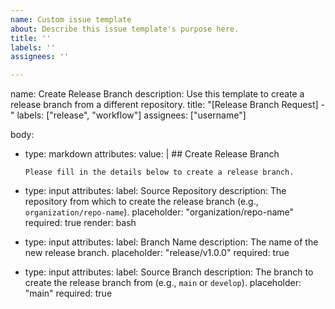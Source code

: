 ```yaml
---
name: Custom issue template
about: Describe this issue template's purpose here.
title: ''
labels: ''
assignees: ''

---
```


name: Create Release Branch
description: Use this template to create a release branch from a different repository.
title: "[Release Branch Request] - "
labels: ["release", "workflow"]
assignees: ["username"]

body:
  - type: markdown
    attributes:
      value: |
        ## Create Release Branch

        Please fill in the details below to create a release branch.

  - type: input
    attributes:
      label: Source Repository
      description: The repository from which to create the release branch (e.g., `organization/repo-name`).
      placeholder: "organization/repo-name"
      required: true
      render: bash

  - type: input
    attributes:
      label: Branch Name
      description: The name of the new release branch.
      placeholder: "release/v1.0.0"
      required: true

  - type: input
    attributes:
      label: Source Branch
      description: The branch to create the release branch from (e.g., `main` or `develop`).
      placeholder: "main"
      required: true

